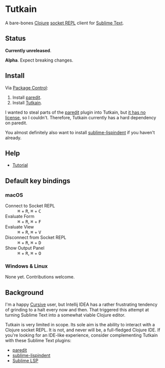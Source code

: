 # Tutkain

A bare-bones [Clojure] [socket REPL] client for [Sublime Text].

## Status

**Currently unreleased**.

**Alpha**. Expect breaking changes.

## Install

Via [Package Control]:

1. Install [paredit].
2. Install [Tutkain].

I wanted to steal parts of the [paredit] plugin into Tutkain, but
[it has no license](https://github.com/odyssomay/paredit/issues/29), so I
couldn't. Therefore, Tutkain currently has a hard dependency on paredit.

You almost definitely also want to install [sublime-lispindent] if you haven't
already.

## Help

* [Tutorial](doc/tutorial.md)

## Default key bindings

### macOS

<dl>
  <dt>Connect to Socket REPL<dt>
  <dd><kbd>⌘</kbd> + <kbd>R</kbd>, <kbd>⌘</kbd> + <kbd>C</kbd></dd>
  <dt>Evaluate Form<dt>
  <dd><kbd>⌘</kbd> + <kbd>R</kbd>, <kbd>⌘</kbd> + <kbd>F</kbd></dd>
  <dt>Evaluate View<dt>
  <dd><kbd>⌘</kbd> + <kbd>R</kbd>, <kbd>⌘</kbd> + <kbd>V</kbd></dd>
  <dt>Disconnect from Socket REPL<dt>
  <dd><kbd>⌘</kbd> + <kbd>R</kbd>, <kbd>⌘</kbd> + <kbd>D</kbd></dd>
  <dt>Show Output Panel<dt>
  <dd><kbd>⌘</kbd> + <kbd>R</kbd>, <kbd>⌘</kbd> + <kbd>O</kbd></dd>
</dl>

### Windows & Linux

None yet. Contributions welcome.

## Background

I'm a happy [Cursive] user, but Intellij IDEA has a rather frustrating tendency
of grinding to a halt every now and then. That triggered this attempt at
turning Sublime Text into a somewhat viable Clojure editor.

Tutkain is very limited in scope. Its sole aim is the ability to interact
with a Clojure socket REPL. It is not, and never will be, a full-fledged Clojure
IDE. If you're looking for an IDE-like experience, consider complementing
Tutkain with these Sublime Text plugins:

- [paredit]
- [sublime-lispindent]
- [Sublime LSP](https://github.com/sublimelsp/LSP/blob/master/docs/index.md#clojurea-nameclojure)

[clojure]: https://www.clojure.org
[Cursive]: https://cursive-ide.com
[Tutkain]: https://github.com/eerohele/tutkain
[Package Control]: https://www.packagecontrol.io
[paredit]: https://github.com/odyssomay/paredit
[socket REPL]: https://clojure.org/reference/repl_and_main
[sublime-lispindent]: https://github.com/odyssomay/sublime-lispindent
[Sublime Text]: https://www.sublimetext.com
